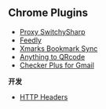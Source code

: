 Chrome Plugins  
------------

- [Proxy SwitchySharp](https://chrome.google.com/webstore/detail/proxy-switchysharp/dpplabbmogkhghncfbfdeeokoefdjegm)  
- [Feedly](https://chrome.google.com/webstore/detail/feedly-news-blogs-and-you/hipbfijinpcgfogaopmgehiegacbhmob)
- [Xmarks Bookmark Sync](https://chrome.google.com/webstore/detail/xmarks-bookmark-sync/ajpgkpeckebdhofmmjfgcjjiiejpodla)
- [Anything to QRcode](https://chrome.google.com/webstore/detail/anything-to-qrcode/calkaljlpglgogjfcidhlmmlgjnpmnmf/details)
- [Checker Plus for Gmail](https://chrome.google.com/webstore/detail/checker-plus-for-gmail/oeopbcgkkoapgobdbedcemjljbihmemj?hl=zh-CN)


**开发**  

- [HTTP Headers](https://chrome.google.com/webstore/detail/http-headers/hplfkkmefamockhligfdcfgfnbcdddbg)